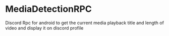 # MediaDetectionRPC
Discord Rpc for android to get the current media playback title and length of video and display it on discord profile
